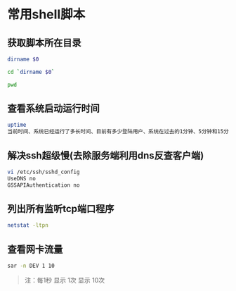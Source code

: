 # 常用shell脚本

## 获取脚本所在目录

```bash
dirname $0

cd `dirname $0`

pwd
```

## 查看系统启动运行时间

```bash
uptime
当前时间、系统已经运行了多长时间、目前有多少登陆用户、系统在过去的1分钟、5分钟和15分钟内的平均负载。
```

## 解决ssh超级慢(去除服务端利用dns反查客户端)

```bash
vi /etc/ssh/sshd_config
UseDNS no
GSSAPIAuthentication no
```


## 列出所有监听tcp端口程序

```bash
netstat -ltpn
```

## 查看网卡流量

```bash
sar -n DEV 1 10
```
> 注：每1秒 显示 1次 显示 10次